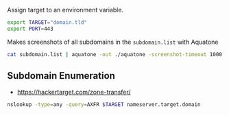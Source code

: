 Assign target to an environment variable.

```sh
export TARGET="domain.tld"
export PORT=443
```

Makes screenshots of all subdomains in the `subdomain.list` with Aquatone

```sh
cat subdomain.list | aquatone -out ./aquatone -screenshot-timeout 1000
```
## Subdomain Enumeration

- https://hackertarget.com/zone-transfer/

```sh
nslookup -type=any -query=AXFR $TARGET nameserver.target.domain
```


